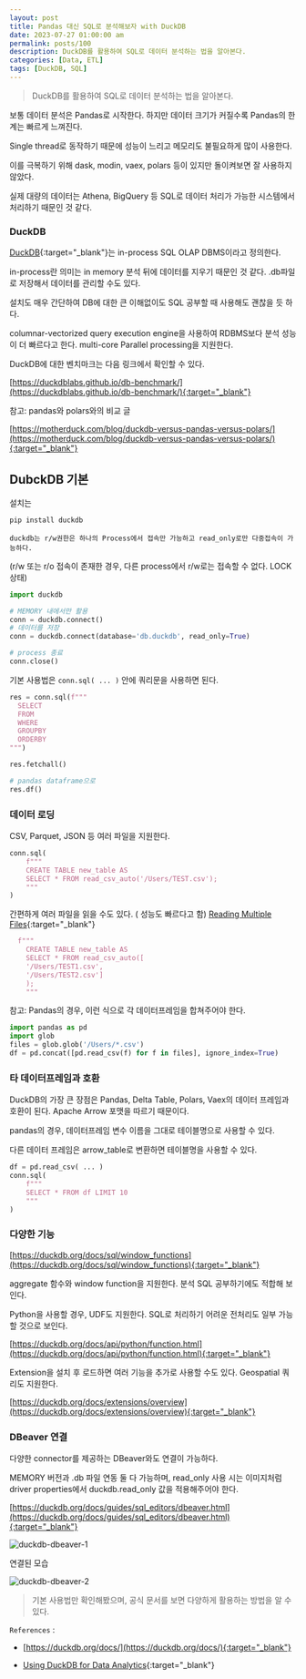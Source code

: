 ```yaml
---
layout: post
title: Pandas 대신 SQL로 분석해보자 with DuckDB
date: 2023-07-27 01:00:00 am
permalink: posts/100
description: DuckDB를 활용하여 SQL로 데이터 분석하는 법을 알아본다.
categories: [Data, ETL]
tags: [DuckDB, SQL]
---
```


> DuckDB를 활용하여 SQL로 데이터 분석하는 법을 알아본다.

보통 데이터 분석은 Pandas로 시작한다. 하지만 데이터 크기가 커질수록 Pandas의 한계는 빠르게 느껴진다.

Single thread로 동작하기 때문에 성능이 느리고 메모리도 불필요하게 많이 사용한다.

이를 극복하기 위해 dask, modin, vaex, polars 등이 있지만 돌이켜보면 잘 사용하지 않았다. 

실제 대량의 데이터는 Athena, BigQuery 등 SQL로 데이터 처리가 가능한 시스템에서 처리하기 때문인 것 같다.

### DuckDB

[DuckDB](https://duckdb.org/){:target="_blank"}는 in-process SQL OLAP DBMS이라고 정의한다. 

in-process란 의미는 in memory 분석 뒤에 데이터를 지우기 때문인 것 같다. .db파일로 저장해서 데이터를 관리할 수도 있다. 

설치도 매우 간단하여 DB에 대한 큰 이해없이도 SQL 공부할 때 사용해도 괜찮을 듯 하다.

columnar-vectorized query execution engine을 사용하여 RDBMS보다 분석 성능이 더 빠르다고 한다. multi-core Parallel processing을 지원한다.

DuckDB에 대한 벤치마크는 다음 링크에서 확인할 수 있다.

[https://duckdblabs.github.io/db-benchmark/](https://duckdblabs.github.io/db-benchmark/){:target="_blank"}

참고: pandas와 polars와의 비교 글

[https://motherduck.com/blog/duckdb-versus-pandas-versus-polars/](https://motherduck.com/blog/duckdb-versus-pandas-versus-polars/){:target="_blank"}

## DubckDB 기본

설치는

```python
pip install duckdb
```

`duckdb는 r/w권한은 하나의 Process에서 접속만 가능하고 read_only로만 다중접속이 가능하다.`

(r/w 또는 r/o 접속이 존재한 경우, 다른 process에서 r/w로는 접속할 수 없다. LOCK 상태)

```python
import duckdb

# MEMORY 내에서만 활용
conn = duckdb.connect()
# 데이터를 저장
conn = duckdb.connect(database='db.duckdb', read_only=True)

# process 종료
conn.close()
```

기본 사용법은 `conn.sql( ... )` 안에 쿼리문을 사용하면 된다.

```python
res = conn.sql(f"""
  SELECT 
  FROM 
  WHERE
  GROUPBY
  ORDERBY
""")

res.fetchall()

# pandas dataframe으로
res.df()
```

### 데이터 로딩

CSV, Parquet, JSON 등 여러 파일을 지원한다.

```python
conn.sql(
    f"""
    CREATE TABLE new_table AS 
    SELECT * FROM read_csv_auto('/Users/TEST.csv');
    """
)
```

간편하게 여러 파일을 읽을 수도 있다. ( 성능도 빠르다고 함) [Reading Multiple Files](https://duckdb.org/docs/data/multiple_files/overview){:target="_blank"}

```python
  f"""
    CREATE TABLE new_table AS 
    SELECT * FROM read_csv_auto([
    '/Users/TEST1.csv',
    '/Users/TEST2.csv']
    );
    """
```

참고: Pandas의 경우, 이런 식으로 각 데이터프레임을 합쳐주어야 한다.

```python
import pandas as pd
import glob
files = glob.glob('/Users/*.csv')
df = pd.concat([pd.read_csv(f) for f in files], ignore_index=True)
```

### 타 데이터프레임과 호환

DuckDB의 가장 큰 장점은 Pandas, Delta Table, Polars, Vaex의 데이터 프레임과 호환이 된다. Apache Arrow 포맷을 따르기 때문이다.

pandas의 경우, 데이터프레임 변수 이름을 그대로 테이블명으로 사용할 수 있다. 

다른 데이터 프레임은 arrow_table로 변환하면 테이블명을 사용할 수 있다.

```python
df = pd.read_csv( ... )
conn.sql(
    f"""
    SELECT * FROM df LIMIT 10
    """
)
```

### 다양한 기능

[https://duckdb.org/docs/sql/window_functions](https://duckdb.org/docs/sql/window_functions){:target="_blank"}

aggregate 함수와 window function을 지원한다. 분석 SQL 공부하기에도 적합해 보인다.

Python을 사용할 경우, UDF도 지원한다. SQL로 처리하기 어려운 전처리도 일부 가능할 것으로 보인다.

[https://duckdb.org/docs/api/python/function.html](https://duckdb.org/docs/api/python/function.html){:target="_blank"}

Extension을 설치 후 로드하면 여러 기능을 추가로 사용할 수도 있다. Geospatial 쿼리도 지원한다.

[https://duckdb.org/docs/extensions/overview](https://duckdb.org/docs/extensions/overview){:target="_blank"}

### DBeaver 연결

다양한 connector를 제공하는 DBeaver와도 연결이 가능하다.

MEMORY 버전과 .db 파일 연동 둘 다 가능하며, read_only 사용 시는 이미지처럼 driver properties에서 duckdb.read_only 값을 적용해주어야 한다.

[https://duckdb.org/docs/guides/sql_editors/dbeaver.html](https://duckdb.org/docs/guides/sql_editors/dbeaver.html){:target="_blank"}

![duckdb-dbeaver-1]({{site.baseurl}}/assets/img/etl/duckdb_dbeaver_1.png)

연결된 모습

![duckdb-dbeaver-2]({{site.baseurl}}/assets/img/etl/duckdb_dbeaver_2.png)


> 기본 사용법만 확인해봤으며, 공식 문서를 보면 다양하게 활용하는 방법을 알 수 있다.

`References` : 

* [https://duckdb.org/docs/](https://duckdb.org/docs/){:target="_blank"}

* [Using DuckDB for Data Analytics](https://levelup.gitconnected.com/using-duckdb-for-data-analytics-bab3e3ff032c){:target="_blank"}